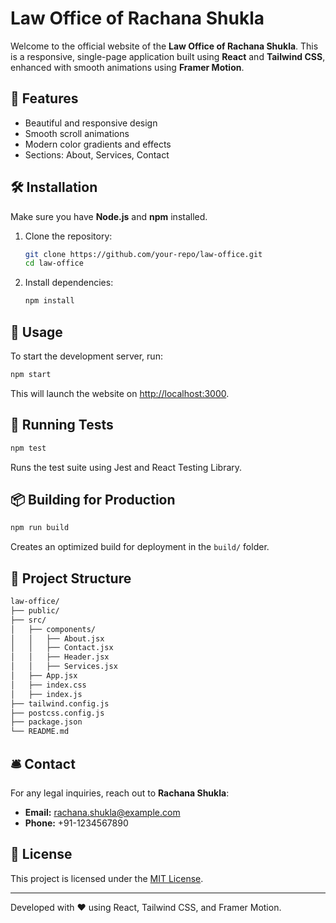 # Law Office of Rachana Shukla

Welcome to the official website of the **Law Office of Rachana Shukla**. This is a responsive, single-page application built using **React** and **Tailwind CSS**, enhanced with smooth animations using **Framer Motion**.

## 🚀 Features
- Beautiful and responsive design
- Smooth scroll animations
- Modern color gradients and effects
- Sections: About, Services, Contact

## 🛠️ Installation
Make sure you have **Node.js** and **npm** installed.

1. Clone the repository:
    ```bash
    git clone https://github.com/your-repo/law-office.git
    cd law-office
    ```

2. Install dependencies:
    ```bash
    npm install
    ```

## 🚦 Usage
To start the development server, run:
```bash
npm start
```
This will launch the website on [http://localhost:3000](http://localhost:3000).

## 🧪 Running Tests
```bash
npm test
```
Runs the test suite using Jest and React Testing Library.

## 📦 Building for Production
```bash
npm run build
```
Creates an optimized build for deployment in the `build/` folder.

## 📁 Project Structure
```bash
law-office/
├── public/
├── src/
│   ├── components/
│   │   ├── About.jsx
│   │   ├── Contact.jsx
│   │   ├── Header.jsx
│   │   ├── Services.jsx
│   ├── App.jsx
│   ├── index.css
│   ├── index.js
├── tailwind.config.js
├── postcss.config.js
├── package.json
└── README.md
```

## 🛎️ Contact
For any legal inquiries, reach out to **Rachana Shukla**:
- **Email:** rachana.shukla@example.com
- **Phone:** +91-1234567890

## 📝 License
This project is licensed under the [MIT License](LICENSE).

---
Developed with ❤️ using React, Tailwind CSS, and Framer Motion.
